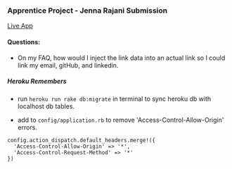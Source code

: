 ### Apprentice Project - Jenna Rajani Submission

[Live App](https://murmuring-hollows-84750.herokuapp.com/)

#### Questions:
* On my FAQ, how would I inject the link data into an actual link so I could link my email, gitHub, and linkedin.


##### Heroku Remembers
* run `heroku run rake db:migrate` in terminal to sync heroku db with localhost db tables.

* add to `config/application.rb` to remove 'Access-Control-Allow-Origin' errors.
```
config.action_dispatch.default_headers.merge!({
  'Access-Control-Allow-Origin' => '*',
  'Access-Control-Request-Method' => '*'
})
```